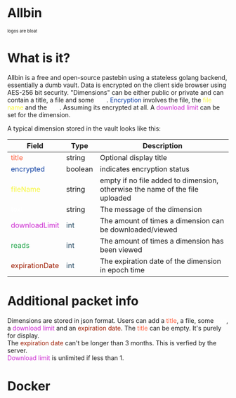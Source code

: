 # Allbin
<sub><sup>logos are bloat</sup></sub>

# What is it?

Allbin is a free and open-source pastebin using a stateless golang backend, essentially a dumb vault. Data is encrypted on the client side browser using AES-256 bit security.
"Dimensions" can be either public or private and can contain a title, a file and some <span style="color:#FFFFFF">text</span>.
<span style="color:#0F40A3">Encryption</span> involves the file, the <span style="color:#F7F73B">file name</span> and the <span style="color:#FFFFFF">text</span>. Assuming its encrypted at all. A <span style="color:#CC28D1">download limit</span> can be set for the dimension.

A typical dimension stored in the vault looks like this:

| Field | Type   | Description                                                                            |
| ---   | ---    | ---                                                                                    |
| <span style="color:#FF5E3D">title</span>          | string  | Optional display title                                                       |
| <span style="color:#0F40A3">encrypted</span>       | boolean | indicates encryption status                                                  |
| <span style="color:#F7F73B">fileName</span>        | string  | empty if no file added to dimension, otherwise the name of the file uploaded |
| <span style="color:#FFFFFF">text</span>           | string  | The message of the dimension                                                 |
| <span style="color:#CC28D1">downloadLimit</span>    | <span style="color:#234862">int</span>       | The amount of times a dimension can be downloaded/viewed                     |
| <span style="color:#23A64B">reads</span>          | <span style="color:#234862">int</span>       | The amount of times a dimension has been viewed                              |
| <span style="color:#9E1C02">expirationDate</span> | <span style="color:#234862">int</span>     | The expiration date of the dimension in epoch time                           |

# Additional packet info
Dimensions are stored in json format.
Users can add a <span style="color:#FF5E3D">title</span>, a file, some <span style="color:#FFFFFF">text</span>, a <span style="color:#CC28D1">download limit</span> and an <span style="color:#9E1C02">expiration date</span>. The <span style="color:#FF5E3D">title</span> can be empty. It's purely for display. <br>
The <span style="color:#9E1C02">expiration date</span> can't be longer than 3 months. This is verfied by the server. <br>
<span style="color:#CC28D1">Download limit</span> is unlimited if less than 1. <br>


# Docker
